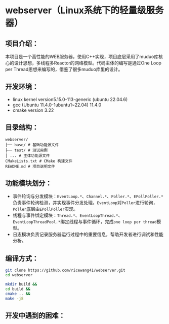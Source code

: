 # webserver（Linux系统下的轻量级服务器）
## 项目介绍：
本项目是一个高性能的WEB服务器，使用C++实现，项目底层采用了muduo库核心的设计思想，多线程多Reactor的网络模型。代码主体的编写是通过One Loop per Thread思想来编写的，借鉴了很多muduo库里的设计。
## 开发环境：
* linux kernel version5.15.0-113-generic (ubuntu 22.04.6)
* gcc (Ubuntu 11.4.0-1ubuntu1~22.04) 11.4.0
* cmake version 3.22
## 目录结构：
```shell
webserver/
├── base/ # 基础功能源文件
├── test/ # 测试用例
│ ... # 主体功能源文件 
CMakeLists.txt # CMake 构建文件
README.md # 项目说明文件
```
## 功能模块划分：
- 事件轮询与分发模块：`EventLoop.*`、`Channel.*`、`Poller.*`、`EPollPoller.*`负责事件轮询检测，并实现事件分发处理。`EventLoop`对`Poller`进行轮询，`Poller`底层由`EPollPoller`实现。
- 线程与事件绑定模块：`Thread.*`、`EventLoopThread.*`、`EventLoopThreadPool.*`绑定线程与事件循环，完成`one loop per thread`模型。
- 日志模块负责记录服务器运行过程中的重要信息，帮助开发者进行调试和性能分析。
## 编译方式：
```bash
git clone https://github.com/ricewang41/webserver.git
cd webserver
```

```bash
mkdir build &&
cd build &&
cmake .. &&
make -j8
```
## 开发中遇到的困难：
